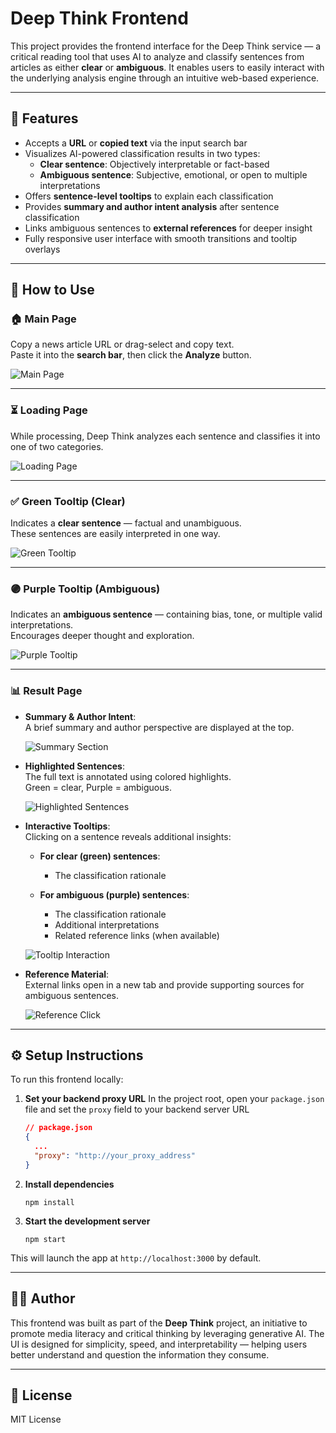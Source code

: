 # Deep Think Frontend

This project provides the frontend interface for the Deep Think service — a critical reading tool that uses AI to analyze and classify sentences from articles as either **clear** or **ambiguous**. It enables users to easily interact with the underlying analysis engine through an intuitive web-based experience.

---

## 🚀 Features

- Accepts a **URL** or **copied text** via the input search bar  
- Visualizes AI-powered classification results in two types:
  - **Clear sentence**: Objectively interpretable or fact-based
  - **Ambiguous sentence**: Subjective, emotional, or open to multiple interpretations  
- Offers **sentence-level tooltips** to explain each classification  
- Provides **summary and author intent analysis** after sentence classification  
- Links ambiguous sentences to **external references** for deeper insight  
- Fully responsive user interface with smooth transitions and tooltip overlays  

---

## 🧭 How to Use

### 🏠 Main Page

Copy a news article URL or drag-select and copy text.  
Paste it into the **search bar**, then click the **Analyze** button.

![Main Page](path/to/main-page.png)

---

### ⏳ Loading Page

While processing, Deep Think analyzes each sentence and classifies it into one of two categories.

![Loading Page](path/to/loading-page.png)

---

### ✅ Green Tooltip (Clear)

Indicates a **clear sentence** — factual and unambiguous.  
These sentences are easily interpreted in one way.

![Green Tooltip](path/to/green-tooltip.png)

---

### 🟣 Purple Tooltip (Ambiguous)

Indicates an **ambiguous sentence** — containing bias, tone, or multiple valid interpretations.  
Encourages deeper thought and exploration.

![Purple Tooltip](path/to/purple-tooltip.png)

---

### 📊 Result Page

- **Summary & Author Intent**:  
  A brief summary and author perspective are displayed at the top.  

  ![Summary Section](path/to/summary.png)

- **Highlighted Sentences**:  
  The full text is annotated using colored highlights.  
  Green = clear, Purple = ambiguous.

  ![Highlighted Sentences](path/to/highlight.png)

- **Interactive Tooltips**:  
  Clicking on a sentence reveals additional insights:

  - **For clear (green) sentences**:
    - The classification rationale

  - **For ambiguous (purple) sentences**:
    - The classification rationale  
    - Additional interpretations  
    - Related reference links (when available)

  ![Tooltip Interaction](path/to/tooltip.png)

- **Reference Material**:  
  External links open in a new tab and provide supporting sources for ambiguous sentences.

  ![Reference Click](path/to/reference.png)

---

## ⚙️ Setup Instructions

To run this frontend locally:

1. **Set your backend proxy URL**
   In the project root, open your `package.json` file and set the `proxy` field to your backend server URL

   ```json
   // package.json
   {
     ...
     "proxy": "http://your_proxy_address"
   }
   ```

2. **Install dependencies**  
   ```
   npm install
   ```

3. **Start the development server**  
   ```
   npm start
   ```

This will launch the app at `http://localhost:3000` by default.

---

## 🧑‍💻 Author

This frontend was built as part of the **Deep Think** project, an initiative to promote media literacy and critical thinking by leveraging generative AI. The UI is designed for simplicity, speed, and interpretability — helping users better understand and question the information they consume.

---

## 📜 License

MIT License
